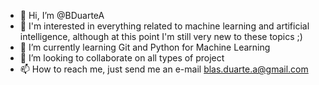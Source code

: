 - 👋 Hi, I’m @BDuarteA
- 👀 I'm interested in everything related to machine learning and artificial intelligence, although at this point I'm still very new to these topics ;)
- 🌱 I’m currently learning Git and Python for Machine Learning
- 💞️ I’m looking to collaborate on all types of project
- 📫 How to reach me, just send me an e-mail blas.duarte.a@gmail.com

<!---
BDuarteA/BDuarteA is a ✨ special ✨ repository because its `README.md` (this file) appears on your GitHub profile.
You can click the Preview link to take a look at your changes.
--->
